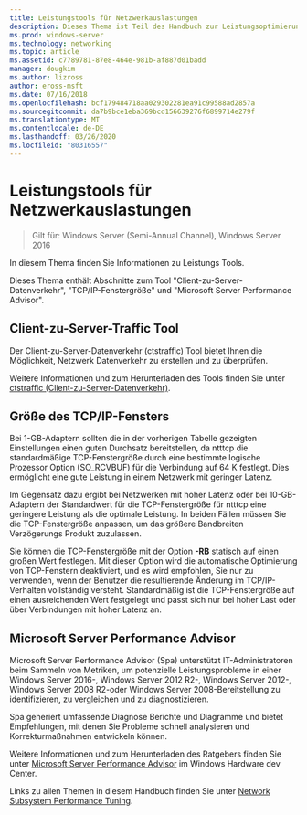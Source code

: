```yaml
---
title: Leistungstools für Netzwerkauslastungen
description: Dieses Thema ist Teil des Handbuch zur Leistungsoptimierung des Netzwerk Subsystems für Windows Server 2016.
ms.prod: windows-server
ms.technology: networking
ms.topic: article
ms.assetid: c7789781-87e8-464e-981b-af887d01badd
manager: dougkim
ms.author: lizross
author: eross-msft
ms.date: 07/16/2018
ms.openlocfilehash: bcf179484718aa029302281ea91c99588ad2857a
ms.sourcegitcommit: da7b9bce1eba369bcd156639276f6899714e279f
ms.translationtype: MT
ms.contentlocale: de-DE
ms.lasthandoff: 03/26/2020
ms.locfileid: "80316557"
---
```

# <a name="performance-tools-for-network-workloads"></a>Leistungstools für Netzwerkauslastungen

>Gilt für: Windows Server (Semi-Annual Channel), Windows Server 2016

In diesem Thema finden Sie Informationen zu Leistungs Tools.

Dieses Thema enthält Abschnitte zum Tool "Client-zu-Server-Datenverkehr", "TCP/IP-Fenstergröße" und "Microsoft Server Performance Advisor".

##  <a name="client-to-server-traffic-tool"></a><a name="bkmk_tuning"></a>Client-zu-Server-Traffic Tool

Der Client-zu-Server-Datenverkehr \(ctstraffic\) Tool bietet Ihnen die Möglichkeit, Netzwerk Datenverkehr zu erstellen und zu überprüfen.

Weitere Informationen und zum Herunterladen des Tools finden Sie unter [ctstraffic (Client-zu-Server-Datenverkehr)](https://github.com/Microsoft/ctsTraffic).
  
##  <a name="tcpip-window-size"></a><a name="bkmk_size"></a>Größe des TCP/IP-Fensters

Bei 1-GB-Adaptern sollten die in der vorherigen Tabelle gezeigten Einstellungen einen guten Durchsatz bereitstellen, da ntttcp die standardmäßige TCP-Fenstergröße durch eine bestimmte logische Prozessor Option \(SO_RCVBUF\) für die Verbindung auf 64 K festlegt. Dies ermöglicht eine gute Leistung in einem Netzwerk mit geringer Latenz.  

Im Gegensatz dazu ergibt bei Netzwerken mit hoher Latenz oder bei 10-GB-Adaptern der Standardwert für die TCP-Fenstergröße für ntttcp eine geringere Leistung als die optimale Leistung. In beiden Fällen müssen Sie die TCP-Fenstergröße anpassen, um das größere Bandbreiten Verzögerungs Produkt zuzulassen.  

Sie können die TCP-Fenstergröße mit der Option **-RB** statisch auf einen großen Wert festlegen. Mit dieser Option wird die automatische Optimierung von TCP-Fenstern deaktiviert, und es wird empfohlen, Sie nur zu verwenden, wenn der Benutzer die resultierende Änderung im TCP/IP-Verhalten vollständig versteht. Standardmäßig ist die TCP-Fenstergröße auf einen ausreichenden Wert festgelegt und passt sich nur bei hoher Last oder über Verbindungen mit hoher Latenz an.  

##  <a name="microsoft-server-performance-advisor"></a><a name="bkmk_advisor"></a>Microsoft Server Performance Advisor

Microsoft Server Performance Advisor \(Spa\) unterstützt IT-Administratoren beim Sammeln von Metriken, um potenzielle Leistungsprobleme in einer Windows Server 2016-, Windows Server 2012 R2-, Windows Server 2012-, Windows Server 2008 R2-oder Windows Server 2008-Bereitstellung zu identifizieren, zu vergleichen und zu diagnostizieren. 

Spa generiert umfassende Diagnose Berichte und Diagramme und bietet Empfehlungen, mit denen Sie Probleme schnell analysieren und Korrekturmaßnahmen entwickeln können.  
  
 Weitere Informationen und zum Herunterladen des Ratgebers finden Sie unter [Microsoft Server Performance Advisor](https://msdn.microsoft.com/library/windows/hardware/dn481522.aspx) im Windows Hardware dev Center.

Links zu allen Themen in diesem Handbuch finden Sie unter [Network Subsystem Performance Tuning](net-sub-performance-top.md).